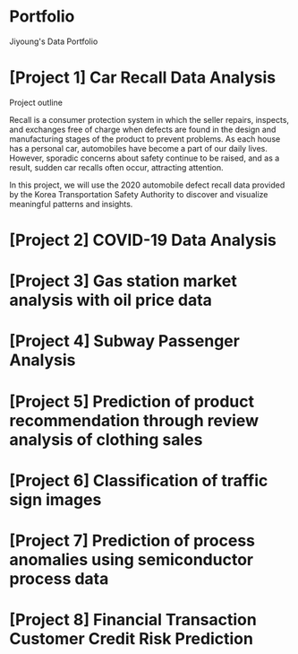 # Portfolio
Jiyoung's Data Portfolio

# [Project 1] Car Recall Data Analysis

Project outline

Recall is a consumer protection system in which the seller repairs, inspects, and exchanges free of charge when defects are found in the design and manufacturing stages of the product to prevent problems. As each house has a personal car, automobiles have become a part of our daily lives. However, sporadic concerns about safety continue to be raised, and as a result, sudden car recalls often occur, attracting attention.

In this project, we will use the 2020 automobile defect recall data provided by the Korea Transportation Safety Authority to discover and visualize meaningful patterns and insights.

# [Project 2] COVID-19 Data Analysis

# [Project 3] Gas station market analysis with oil price data

# [Project 4] Subway Passenger Analysis

# [Project 5] Prediction of product recommendation through review analysis of clothing sales

# [Project 6] Classification of traffic sign images

# [Project 7] Prediction of process anomalies using semiconductor process data

# [Project 8] Financial Transaction Customer Credit Risk Prediction
